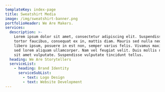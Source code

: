 ```yaml
---
templateKey: index-page
title: Sweatshirt Media
image: /img/sweatshirt-banner.png
portfolioHeader: We Are Makers.
services:
  description: >-
    Lorem ipsum dolor sit amet, consectetur adipiscing elit. Suspendisse et
    tortor faucibus, consequat ex in, mattis diam. Mauris sed nulla neque. Proin
    libero ipsum, posuere in est non, semper varius felis. Vivamus maximus justo
    sed lorem aliquam ullamcorper. Nam vel feugiat velit. Duis mollis non nunc
    sit amet vulputate. Suspendisse vulputate tincidunt tellus.
  heading: We Are Storytellers
  serviceList:
    - heading: Brand Identity
      serviceSubList:
        - text: Logo Design
        - text: Website Development
---
```


